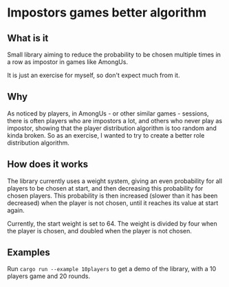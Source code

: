 # Impostors games better algorithm

## What is it

Small library aiming to reduce the probability to be chosen multiple times in a row as impostor in games like AmongUs.

It is just an exercise for myself, so don't expect much from it.

## Why

As noticed by players, in AmongUs - or other similar games - sessions, there is often players who are impostors a lot, and others who never play as impostor, showing that the player distribution algorithm is too random and kinda broken. So as an exercise, I wanted to try to create a better role distribution algorithm.

## How does it works

The library currently uses a weight system, giving an even probability for all players to be chosen at start, and then decreasing this probability for chosen players. This probability is then increased (slower than it has been decreased) when the player is not chosen, until it reaches its value at start again.

Currently, the start weight is set to 64. The weight is divided by four when the player is chosen, and doubled when the player is not chosen.

## Examples

Run `cargo run --example 10players` to get a demo of the library, with a 10 players game and 20 rounds.
